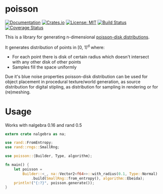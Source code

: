 # poisson

[![Documentation][di]][dl] [![Crates.io][ri]][rl] [![License: MIT][li]][ll] [![Build Status][ti]][tl] [![Coverage Status][ci]][cl]   

[di]: https://docs.rs/poisson/badge.svg
[dl]: https://docs.rs/poisson

[ri]: https://img.shields.io/crates/v/poisson.svg
[rl]: https://crates.io/crates/poisson/

[li]: https://img.shields.io/badge/License-MIT-blue.svg
[ll]: https://opensource.org/licenses/MIT

[ti]: https://travis-ci.org/WaDelma/poisson.svg?branch=master
[tl]: https://travis-ci.org/WaDelma/poisson

[ci]: https://coveralls.io/repos/github/WaDelma/poisson/badge.svg?branch=master
[cl]: https://coveralls.io/github/WaDelma/poisson?branch=master

This is a library for generating n-dimensional [poisson-disk distributions](http://mollyrocket.com/casey/stream_0014.html).    

It generates distribution of points in [0, 1)<sup>d</sup> where:

 * For each point there is disk of certain radius which doesn't intersect
 with any other disk of other points
 * Samples fill the space uniformly

Due it's blue noise properties poisson-disk distribution
can be used for object placement in procedural texture/world generation,
as source distribution for digital stipling,
as distribution for sampling in rendering or for (re)meshing.

# Usage

Works with nalgebra 0.16 and rand 0.5

```rust
extern crate nalgebra as na;

use rand::FromEntropy;
use rand::rngs::SmallRng;

use poisson::{Builder, Type, algorithm};

fn main() {
    let poisson =
        Builder::<_, na::Vector2<f64>>::with_radius(0.1, Type::Normal)
            .build(SmallRng::from_entropy(), algorithm::Ebeida);
    println!("{:?}", poisson.generate());
}
```
